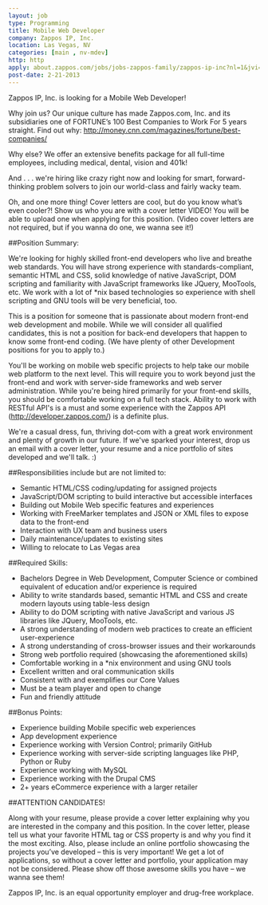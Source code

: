 ```yaml
---
layout: job
type: Programming
title: Mobile Web Developer
company: Zappos IP, Inc.
location: Las Vegas, NV
categories: [main , nv-mdev]
http: http
apply: about.zappos.com/jobs/jobs-zappos-family/zappos-ip-inc?nl=1&jvi=otTPWfwR,Job
post-date: 2-21-2013
---
```


Zappos IP, Inc. is looking for a Mobile Web Developer!  

Why join us?  Our unique culture has made Zappos.com, Inc. and its subsidiaries one of FORTUNE’s 100 Best Companies to Work For 5 years straight. Find out why: <http://money.cnn.com/magazines/fortune/best-companies/>

Why else? We offer an extensive benefits package for all full-time employees, including medical, dental, vision and 401k!
 
And . . . we're hiring like crazy right now and looking for smart, forward-thinking problem solvers to join our world-class and fairly wacky team.

Oh, and one more thing! Cover letters are cool, but do you know what’s even cooler?! Show us who you are with a cover letter VIDEO! You will be able to upload one when applying for this position. (Video cover letters are not required, but if you wanna do one, we wanna see it!)

##Position Summary:

We're looking for highly skilled front-end developers who live and breathe web standards. You will have strong experience with standards-compliant, semantic HTML and CSS, solid knowledge of native JavaScript, DOM scripting and familiarity with JavaScript  frameworks like JQuery, MooTools, etc. We work with a lot of *nix based technologies so experience with shell scripting and GNU tools will be very beneficial, too.

This is a position for someone that is passionate about modern front-end web development and mobile. While we will consider all qualified candidates, this is not a position for back-end developers that happen to know some front-end coding. (We have plenty of other Development positions for you to apply to.)

You'll be working on mobile web specific projects to help take our mobile web platform to the next level. This will require you to work beyond just the front-end and work with server-side frameworks and web server administration. While you're being hired primarily for your front-end skills, you should be comfortable working on a full tech stack. Ability to work with RESTful API's is a must and some experience with the Zappos API (<http://developer.zappos.com/>) is a definite plus.

We're a casual dress, fun, thriving dot-com with a great work environment and plenty of growth in our future. If we've sparked your interest, drop us an email with a cover letter, your resume and a nice portfolio of sites developed and we'll talk. :)

##Responsibilities include but are not limited to:

* Semantic HTML/CSS coding/updating for assigned projects
* JavaScript/DOM scripting to build interactive but accessible interfaces
* Building out Mobile Web specific features and experiences
* Working with FreeMarker templates and JSON or XML files to expose data to the front-end
* Interaction with UX team and business users
* Daily maintenance/updates to existing sites
* Willing to relocate to Las Vegas area

##Required Skills:

* Bachelors Degree in Web Development, Computer Science or combined equivalent of education and/or experience is required
* Ability to write standards based, semantic HTML and CSS and create modern layouts using table-less design
* Ability to do DOM scripting with native JavaScript and various JS libraries like JQuery, MooTools, etc.
* A strong understanding of modern web practices to create an efficient user-experience
* A strong understanding of cross-browser issues and their workarounds
* Strong web portfolio required (showcasing the aforementioned skills)
* Comfortable working in a *nix environment and using GNU tools
* Excellent written and oral communication skills
* Consistent with and exemplifies our Core Values
* Must be a team player and open to change
* Fun and friendly attitude

##Bonus Points:

* Experience building Mobile specific web experiences
* App development experience
* Experience working with Version Control; primarily GitHub
* Experience working with server-side scripting languages like PHP, Python or Ruby
* Experience working with MySQL
* Experience working with the Drupal CMS
* 2+ years eCommerce experience with a larger retailer

##ATTENTION CANDIDATES!

Along with your resume, please provide a cover letter explaining why you are interested in the company and this position. In the cover letter, please tell us what your favorite HTML tag or CSS property is and why you find it the most exciting. Also, please include an online portfolio showcasing the projects you’ve developed – this is very important! We get a lot of applications, so without a cover letter and portfolio, your application may not be considered. Please show off those awesome skills you have – we wanna see them!

Zappos IP, Inc. is an equal opportunity employer and drug-free workplace.

